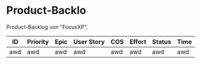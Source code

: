 
# **Product-Backlo**

Product-Backlog von "FocusXP".


| ID | Priority | Epic | User Story | COS | Effort |Status|Time|
| ---|------|------| -----------|-----|--------|-------|-------|
| awd | awd | awd | awd | awd | awd | awd | awd |


